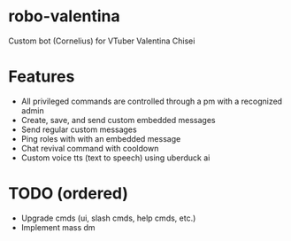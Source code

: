# robo-valentina
Custom bot (Cornelius) for VTuber Valentina Chisei

# Features
- All privileged commands are controlled through a pm with a recognized admin
- Create, save, and send custom embedded messages
- Send regular custom messages
- Ping roles with with an embedded message
- Chat revival command with cooldown
- Custom voice tts (text to speech) using uberduck ai

# TODO (ordered)
- Upgrade cmds (ui, slash cmds, help cmds, etc.)
- Implement mass dm